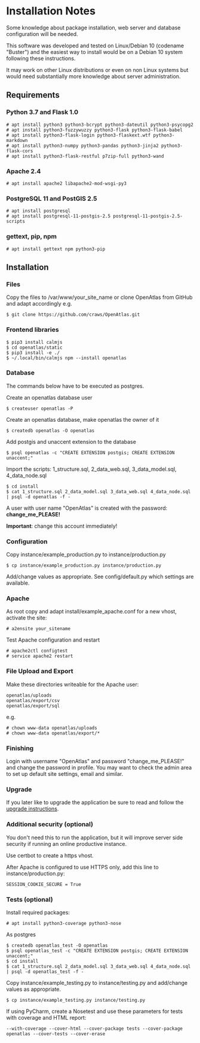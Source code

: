 # Installation Notes
Some knowledge about package installation, web server and database configuration
will be needed.

This software was developed and tested on Linux/Debian 10 (codename "Buster")
and the easiest way to install would be on a Debian 10 system following these
instructions.

It may work on other Linux distributions or even on non Linux systems but would
need substantially more knowledge about server administration.

## Requirements

### Python 3.7 and Flask 1.0

    # apt install python3 python3-bcrypt python3-dateutil python3-psycopg2
    # apt install python3-fuzzywuzzy python3-flask python3-flask-babel
    # apt install python3-flask-login python3-flaskext.wtf python3-markdown
    # apt install python3-numpy python3-pandas python3-jinja2 python3-flask-cors
    # apt install python3-flask-restful p7zip-full python3-wand

### Apache 2.4

    # apt install apache2 libapache2-mod-wsgi-py3

### PostgreSQL 11 and PostGIS 2.5

    # apt install postgresql
    # apt install postgresql-11-postgis-2.5 postgresql-11-postgis-2.5-scripts

### gettext, pip, npm

    # apt install gettext npm python3-pip

## Installation

### Files

Copy the files to /var/www/your_site_name or clone OpenAtlas from GitHub and
adapt accordingly e.g.

    $ git clone https://github.com/craws/OpenAtlas.git

### Frontend libraries

    $ pip3 install calmjs
    $ cd openatlas/static
    $ pip3 install -e ./
    $ ~/.local/bin/calmjs npm --install openatlas

### Database

The commands below have to be executed as postgres.

Create an openatlas database user

    $ createuser openatlas -P

Create an openatlas database, make openatlas the owner of it

    $ createdb openatlas -O openatlas

Add postgis and unaccent extension to the database

    $ psql openatlas -c "CREATE EXTENSION postgis; CREATE EXTENSION unaccent;"

Import the scripts: 1_structure.sql, 2_data_web.sql, 3_data_model.sql,
4_data_node.sql

    $ cd install
    $ cat 1_structure.sql 2_data_model.sql 3_data_web.sql 4_data_node.sql | psql -d openatlas -f -

A user with user name "OpenAtlas" is created with the password:
**change_me_PLEASE!**

**Important**: change this account immediately!

### Configuration

Copy instance/example_production.py to instance/production.py

    $ cp instance/example_production.py instance/production.py

Add/change values as appropriate. See config/default.py which settings are
available.

### Apache

As root copy and adapt install/example_apache.conf for a new vhost, activate
the site:

    # a2ensite your_sitename

Test Apache configuration and restart

    # apache2ctl configtest
    # service apache2 restart

### File Upload and Export

Make these directories writeable for the Apache user:

    openatlas/uploads
    openatlas/export/csv
    openatlas/export/sql

e.g.

    # chown www-data openatlas/uploads
    # chown www-data openatlas/export/*

### Finishing

Login with username "OpenAtlas" and password "change_me_PLEASE!" and change the
password in profile. You may want to check the admin area to set up default site
settings, email and similar.

### Upgrade

If you later like to upgrade the application be sure to read and follow the
[upgrade instructions](install/upgrade/upgrade.md).

### Additional security (optional)

You don't need this to run the application, but it will improve server side
security if running an online productive instance.

Use certbot to create a https vhost.

After Apache is configured to use HTTPS only, add this line to
instance/production.py:

    SESSION_COOKIE_SECURE = True

### Tests (optional)

Install required packages:

    # apt install python3-coverage python3-nose

As postgres

    $ createdb openatlas_test -O openatlas
    $ psql openatlas_test -c "CREATE EXTENSION postgis; CREATE EXTENSION unaccent;"
    $ cd install
    $ cat 1_structure.sql 2_data_model.sql 3_data_web.sql 4_data_node.sql | psql -d openatlas_test -f -

Copy instance/example_testing.py to instance/testing.py and add/change values as
appropriate.

    $ cp instance/example_testing.py instance/testing.py

If using PyCharm, create a Nosetest and use these parameters for tests with
coverage and HTML report:

    --with-coverage --cover-html --cover-package tests --cover-package openatlas --cover-tests --cover-erase
